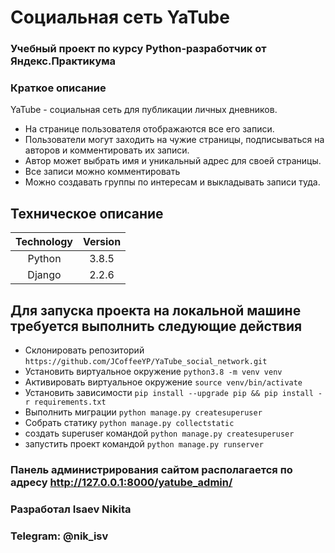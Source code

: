 # Cоциальная сеть YaTube
### Учебный проект по курсу Python-разработчик от Яндекс.Практикума
### Краткое описание
YaTube - социальная сеть для публикации личных дневников.
- На странице пользователя отображаются все его записи.
- Пользователи могут заходить на чужие страницы, подписываться на авторов и комментировать их записи.
- Автор может выбрать имя и уникальный адрес для своей страницы.
- Все записи можно комментировать
- Можно создавать группы по интересам и выкладывать записи туда.

## Техническое описание

Technology    | Version
:-----------: | :-----------:
Python        | 3.8.5
Django        | 2.2.6

## Для запуска проекта на локальной машине требуется выполнить следующие действия
- Склонировать репозиторий `https://github.com/JCoffeeYP/YaTube_social_network.git`
- Установить виртуальное окружение `python3.8 -m venv venv`
- Активировать виртуальное окружение `source venv/bin/activate`
- Установить зависимости `pip install --upgrade pip && pip install -r requirements.txt`
- Выполнить миграции `python manage.py createsuperuser`
- Собрать статику `python manage.py collectstatic`
- создать superuser командой `python manage.py createsuperuser`
- запустить проект командой `python manage.py runserver`

### Панель администрирования сайтом располагается по адресу http://127.0.0.1:8000/yatube_admin/

### Разработал Isaev Nikita
### Telegram: @nik_isv

